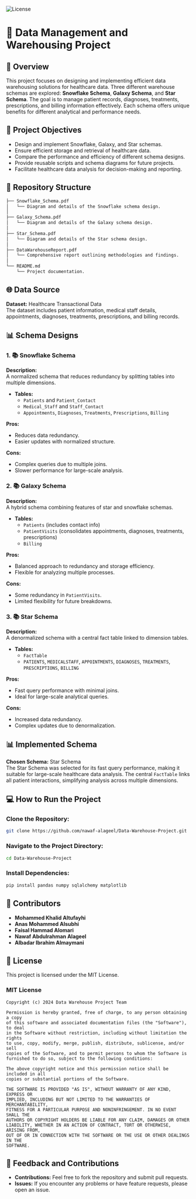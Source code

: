 ![License](https://img.shields.io/badge/license-MIT-blue.svg)

# 🌌 Data Management and Warehousing Project

## 📄 Overview

This project focuses on designing and implementing efficient data warehousing solutions for healthcare data. Three different warehouse schemas are explored: **Snowflake Schema**, **Galaxy Schema**, and **Star Schema**. The goal is to manage patient records, diagnoses, treatments, prescriptions, and billing information effectively. Each schema offers unique benefits for different analytical and performance needs.

## 🚀 Project Objectives

- Design and implement Snowflake, Galaxy, and Star schemas.
- Ensure efficient storage and retrieval of healthcare data.
- Compare the performance and efficiency of different schema designs.
- Provide reusable scripts and schema diagrams for future projects.
- Facilitate healthcare data analysis for decision-making and reporting.

## 📂 Repository Structure

```bash
├── Snowflake_Schema.pdf
│   └── Diagram and details of the Snowflake schema design.
│
├── Galaxy_Schema.pdf
│   └── Diagram and details of the Galaxy schema design.
│
├── Star_Schema.pdf
│   └── Diagram and details of the Star schema design.
│
├── DataWarehouseReport.pdf
│   └── Comprehensive report outlining methodologies and findings.
│
└── README.md
    └── Project documentation.
```

## 🌐 Data Source

**Dataset:** Healthcare Transactional Data  
The dataset includes patient information, medical staff details, appointments, diagnoses, treatments, prescriptions, and billing records.

## 📊 Schema Designs

### 1. 📚 Snowflake Schema

**Description:**  
A normalized schema that reduces redundancy by splitting tables into multiple dimensions.

- **Tables:**
  - `Patients` and `Patient_Contact`
  - `Medical_Staff` and `Staff_Contact`
  - `Appointments`, `Diagnoses`, `Treatments`, `Prescriptions`, `Billing`

**Pros:**
- Reduces data redundancy.
- Easier updates with normalized structure.

**Cons:**
- Complex queries due to multiple joins.
- Slower performance for large-scale analysis.

### 2. 📚 Galaxy Schema

**Description:**  
A hybrid schema combining features of star and snowflake schemas.

- **Tables:**
  - `Patients` (includes contact info)
  - `PatientVisits` (consolidates appointments, diagnoses, treatments, prescriptions)
  - `Billing`

**Pros:**
- Balanced approach to redundancy and storage efficiency.
- Flexible for analyzing multiple processes.

**Cons:**
- Some redundancy in `PatientVisits`.
- Limited flexibility for future breakdowns.

### 3. 📚 Star Schema

**Description:**  
A denormalized schema with a central fact table linked to dimension tables.

- **Tables:**
  - `FactTable`
  - `PATIENTS`, `MEDICALSTAFF`, `APPOINTMENTS`, `DIAGNOSES`, `TREATMENTS`, `PRESCRIPTIONS`, `BILLING`

**Pros:**
- Fast query performance with minimal joins.
- Ideal for large-scale analytical queries.

**Cons:**
- Increased data redundancy.
- Complex updates due to denormalization.

## 📊 Implemented Schema

**Chosen Schema:** Star Schema  
The Star Schema was selected for its fast query performance, making it suitable for large-scale healthcare data analysis. The central `FactTable` links all patient interactions, simplifying analysis across multiple dimensions.

## 💻 How to Run the Project

### Clone the Repository:

```bash
git clone https://github.com/nawaf-alageel/Data-Warehouse-Project.git
```

### Navigate to the Project Directory:

```bash
cd Data-Warehouse-Project
```

### Install Dependencies:

```bash
pip install pandas numpy sqlalchemy matplotlib
```

## 📝 Contributors

- **Mohammed Khalid Altufayhi**  
- **Anas Mohammed Alsubhi**  
- **Faisal Hammad Alomari**  
- **Nawaf Abdulrahman Alageel**  
- **Albadar Ibrahim Almaymani**  

## 📜 License

This project is licensed under the MIT License.

### MIT License

```
Copyright (c) 2024 Data Warehouse Project Team

Permission is hereby granted, free of charge, to any person obtaining a copy
of this software and associated documentation files (the "Software"), to deal
in the Software without restriction, including without limitation the rights
to use, copy, modify, merge, publish, distribute, sublicense, and/or sell
copies of the Software, and to permit persons to whom the Software is
furnished to do so, subject to the following conditions:

The above copyright notice and this permission notice shall be included in all
copies or substantial portions of the Software.

THE SOFTWARE IS PROVIDED "AS IS", WITHOUT WARRANTY OF ANY KIND, EXPRESS OR
IMPLIED, INCLUDING BUT NOT LIMITED TO THE WARRANTIES OF MERCHANTABILITY,
FITNESS FOR A PARTICULAR PURPOSE AND NONINFRINGEMENT. IN NO EVENT SHALL THE
AUTHORS OR COPYRIGHT HOLDERS BE LIABLE FOR ANY CLAIM, DAMAGES OR OTHER
LIABILITY, WHETHER IN AN ACTION OF CONTRACT, TORT OR OTHERWISE, ARISING FROM,
OUT OF OR IN CONNECTION WITH THE SOFTWARE OR THE USE OR OTHER DEALINGS IN THE
SOFTWARE.
```

## 💬 Feedback and Contributions

- **Contributions:** Feel free to fork the repository and submit pull requests.  
- **Issues:** If you encounter any problems or have feature requests, please open an issue.
